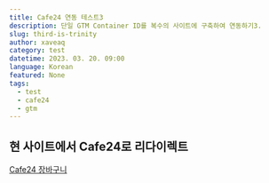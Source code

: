 ```yaml
---
title: Cafe24 연동 테스트3
description: 단일 GTM Container ID를 복수의 사이트에 구축하여 연동하기3.
slug: third-is-trinity
author: xaveaq
category: test
datetime: 2023. 03. 20. 09:00
language: Korean
featured: None
tags:
  - test
  - cafe24
  - gtm
---
```


## 현 사이트에서 Cafe24로 리다이렉트

<a href="https://whitelatte4.cafe24.com/order/basket.html" target="_blank">Cafe24 장바구니</a>

